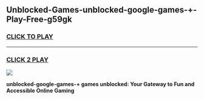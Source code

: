 
## Unblocked-Games-unblocked-google-games-+-Play-Free-g59gk
<h3>
<a href="https://premium76.site?title=unblocked-google-games-+&ref=18A1">CLICK TO PLAY</a></h3>
<hr>

<h3>
<a href="https://premium76.site?title=unblocked-google-games-+&ref=18A1">CLICK 2 PLAY</a>
  
</h3>

<a href="https://premium76.site?title=unblocked-google-games-+&ref=18A1"><img src="https://clearcache.store/games.png"></a>


**unblocked-google-games-+ games unblocked: Your Gateway to Fun and Accessible Online Gaming**
